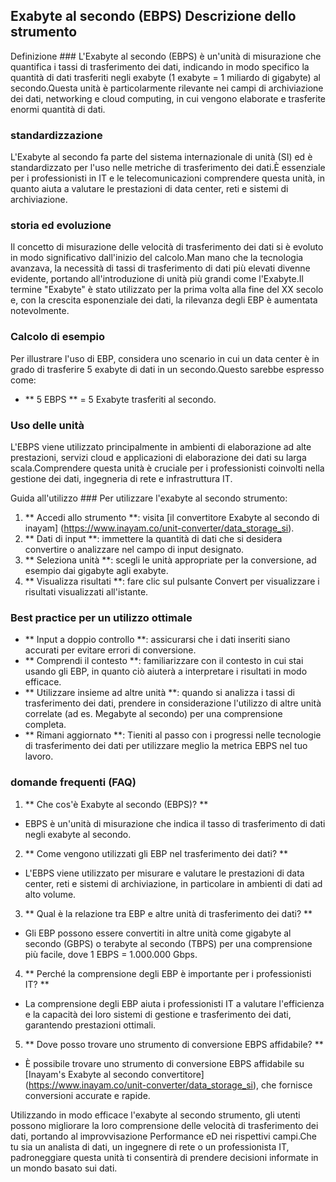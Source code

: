 ## Exabyte al secondo (EBPS) Descrizione dello strumento

Definizione ###
L'Exabyte al secondo (EBPS) è un'unità di misurazione che quantifica i tassi di trasferimento dei dati, indicando in modo specifico la quantità di dati trasferiti negli exabyte (1 exabyte = 1 miliardo di gigabyte) al secondo.Questa unità è particolarmente rilevante nei campi di archiviazione dei dati, networking e cloud computing, in cui vengono elaborate e trasferite enormi quantità di dati.

### standardizzazione
L'Exabyte al secondo fa parte del sistema internazionale di unità (SI) ed è standardizzato per l'uso nelle metriche di trasferimento dei dati.È essenziale per i professionisti in IT e le telecomunicazioni comprendere questa unità, in quanto aiuta a valutare le prestazioni di data center, reti e sistemi di archiviazione.

### storia ed evoluzione
Il concetto di misurazione delle velocità di trasferimento dei dati si è evoluto in modo significativo dall'inizio del calcolo.Man mano che la tecnologia avanzava, la necessità di tassi di trasferimento di dati più elevati divenne evidente, portando all'introduzione di unità più grandi come l'Exabyte.Il termine "Exabyte" è stato utilizzato per la prima volta alla fine del XX secolo e, con la crescita esponenziale dei dati, la rilevanza degli EBP è aumentata notevolmente.

### Calcolo di esempio
Per illustrare l'uso di EBP, considera uno scenario in cui un data center è in grado di trasferire 5 exabyte di dati in un secondo.Questo sarebbe espresso come:
- ** 5 EBPS ** = 5 Exabyte trasferiti al secondo.

### Uso delle unità
L'EBPS viene utilizzato principalmente in ambienti di elaborazione ad alte prestazioni, servizi cloud e applicazioni di elaborazione dei dati su larga scala.Comprendere questa unità è cruciale per i professionisti coinvolti nella gestione dei dati, ingegneria di rete e infrastruttura IT.

Guida all'utilizzo ###
Per utilizzare l'exabyte al secondo strumento:
1. ** Accedi allo strumento **: visita [il convertitore Exabyte al secondo di inayam] (https://www.inayam.co/unit-converter/data_storage_si).
2. ** Dati di input **: immettere la quantità di dati che si desidera convertire o analizzare nel campo di input designato.
3. ** Seleziona unità **: scegli le unità appropriate per la conversione, ad esempio dai gigabyte agli exabyte.
4. ** Visualizza risultati **: fare clic sul pulsante Convert per visualizzare i risultati visualizzati all'istante.

### Best practice per un utilizzo ottimale
- ** Input a doppio controllo **: assicurarsi che i dati inseriti siano accurati per evitare errori di conversione.
- ** Comprendi il contesto **: familiarizzare con il contesto in cui stai usando gli EBP, in quanto ciò aiuterà a interpretare i risultati in modo efficace.
- ** Utilizzare insieme ad altre unità **: quando si analizza i tassi di trasferimento dei dati, prendere in considerazione l'utilizzo di altre unità correlate (ad es. Megabyte al secondo) per una comprensione completa.
- ** Rimani aggiornato **: Tieniti al passo con i progressi nelle tecnologie di trasferimento dei dati per utilizzare meglio la metrica EBPS nel tuo lavoro.

### domande frequenti (FAQ)

1. ** Che cos'è Exabyte al secondo (EBPS)? **
- EBPS è un'unità di misurazione che indica il tasso di trasferimento di dati negli exabyte al secondo.

2. ** Come vengono utilizzati gli EBP nel trasferimento dei dati? **
- L'EBPS viene utilizzato per misurare e valutare le prestazioni di data center, reti e sistemi di archiviazione, in particolare in ambienti di dati ad alto volume.

3. ** Qual è la relazione tra EBP e altre unità di trasferimento dei dati? **
- Gli EBP possono essere convertiti in altre unità come gigabyte al secondo (GBPS) o terabyte al secondo (TBPS) per una comprensione più facile, dove 1 EBPS = 1.000.000 Gbps.

4. ** Perché la comprensione degli EBP è importante per i professionisti IT? **
- La comprensione degli EBP aiuta i professionisti IT a valutare l'efficienza e la capacità dei loro sistemi di gestione e trasferimento dei dati, garantendo prestazioni ottimali.

5. ** Dove posso trovare uno strumento di conversione EBPS affidabile? **
- È possibile trovare uno strumento di conversione EBPS affidabile su [Inayam's Exabyte al secondo convertitore] (https://www.inayam.co/unit-converter/data_storage_si), che fornisce conversioni accurate e rapide.

Utilizzando in modo efficace l'exabyte al secondo strumento, gli utenti possono migliorare la loro comprensione delle velocità di trasferimento dei dati, portando al improvvisazione Performance eD nei rispettivi campi.Che tu sia un analista di dati, un ingegnere di rete o un professionista IT, padroneggiare questa unità ti consentirà di prendere decisioni informate in un mondo basato sui dati.